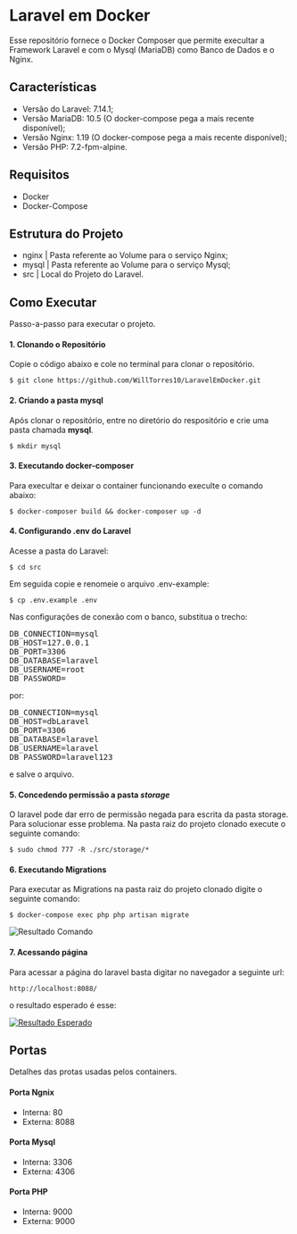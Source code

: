 
# Laravel em Docker
Esse repositório fornece o Docker Composer que permite execultar a Framework Laravel e com o Mysql (MariaDB) como Banco de Dados e o Nginx.

## Características
- Versão do Laravel: 7.14.1;
- Versão MariaDB: 10.5 (O docker-compose pega a mais recente disponível);
- Versão Nginx: 1.19 (O docker-compose pega a mais recente disponível);
- Versão PHP: 7.2-fpm-alpine.

## Requisitos
- Docker
- Docker-Compose

## Estrutura do Projeto
- nginx | Pasta referente ao Volume para o serviço Nginx;
- mysql | Pasta referente ao Volume para o serviço Mysql;
- src | Local do Projeto do Laravel.

## Como Executar
Passo-a-passo para executar o projeto.

#### 1. Clonando o Repositório
Copie o código abaixo e cole no terminal para clonar o repositório.

`$ git clone https://github.com/WillTorres10/LaravelEmDocker.git`

#### 2. Criando a pasta mysql
Após clonar o repositório, entre no diretório do respositório e crie uma pasta chamada **mysql**.

`$ mkdir mysql`

#### 3. Executando docker-composer
Para execultar e deixar o container funcionando execulte o comando abaixo:

`$ docker-composer build && docker-composer up -d`

#### 4. Configurando .env do Laravel
Acesse a pasta do Laravel:

`$ cd src `

Em seguida copie e renomeie o arquivo .env-example:

`$ cp .env.example .env`

Nas configurações de conexão com o banco, substitua  o trecho:

<pre>
DB_CONNECTION=mysql
DB_HOST=127.0.0.1
DB_PORT=3306
DB_DATABASE=laravel
DB_USERNAME=root
DB_PASSWORD=
</pre>

por:

<pre>
DB_CONNECTION=mysql
DB_HOST=dbLaravel
DB_PORT=3306
DB_DATABASE=laravel
DB_USERNAME=laravel
DB_PASSWORD=laravel123
</pre>

e salve o arquivo.

#### 5. Concedendo permissão a pasta *storage*
O laravel pode dar erro de permissão negada para escrita da pasta storage. Para solucionar esse problema. Na pasta raiz do projeto clonado execute o seguinte comando:

`$ sudo chmod 777 -R ./src/storage/*`

#### 6. Executando Migrations
Para executar as Migrations na pasta raiz do projeto clonado digite o seguinte comando:

`$ docker-compose exec php php artisan migrate`

![Resultado Comando](https://i.imgur.com/FmI8zx6.png "Resultado Comando")

#### 7. Acessando página
Para acessar a página do laravel basta digitar no navegador a seguinte url:

`http://localhost:8088/`

o resultado esperado é esse:

[![Resultado Esperado](https://i.imgur.com/k0kimHB.png "Resultado Esperado")](http://localhost:8088 "Resultado Esperado")

## Portas
Detalhes das protas usadas pelos containers.
#### Porta Ngnix
- Interna: 80
- Externa: 8088

#### Porta Mysql
- Interna: 3306
- Externa: 4306

#### Porta PHP
- Interna: 9000
- Externa: 9000
